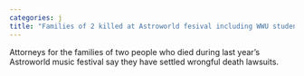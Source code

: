 ```yaml
---
categories: j
title: "Families of 2 killed at Astroworld fesival including WWU student settle lawsuits"
---
```

Attorneys for the families of two people who died during last year’s Astroworld music festival say they have settled wrongful death lawsuits.